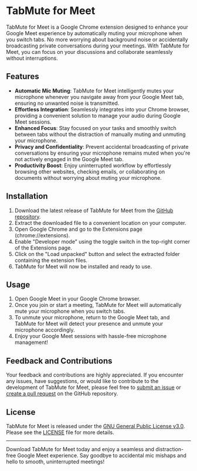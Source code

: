 # TabMute for Meet

TabMute for Meet is a Google Chrome extension designed to enhance your Google Meet experience by automatically muting your microphone when you switch tabs. No more worrying about background noise or accidentally broadcasting private conversations during your meetings. With TabMute for Meet, you can focus on your discussions and collaborate seamlessly without interruptions.

## Features

- **Automatic Mic Muting**: TabMute for Meet intelligently mutes your microphone whenever you navigate away from your Google Meet tab, ensuring no unwanted noise is transmitted.
- **Effortless Integration**: Seamlessly integrates into your Chrome browser, providing a convenient solution to manage your audio during Google Meet sessions.
- **Enhanced Focus**: Stay focused on your tasks and smoothly switch between tabs without the distraction of manually muting and unmuting your microphone.
- **Privacy and Confidentiality**: Prevent accidental broadcasting of private conversations by ensuring your microphone remains muted when you're not actively engaged in the Google Meet tab.
- **Productivity Boost**: Enjoy uninterrupted workflow by effortlessly browsing other websites, checking emails, or collaborating on documents without worrying about muting your microphone.

## Installation

1. Download the latest release of TabMute for Meet from the [GitHub repository](https://github.com/AwesomeArunava/TabMute-for-Meet/releases).
2. Extract the downloaded file to a convenient location on your computer.
3. Open Google Chrome and go to the Extensions page (chrome://extensions).
4. Enable "Developer mode" using the toggle switch in the top-right corner of the Extensions page.
5. Click on the "Load unpacked" button and select the extracted folder containing the extension files.
6. TabMute for Meet will now be installed and ready to use.

## Usage

1. Open Google Meet in your Google Chrome browser.
2. Once you join or start a meeting, TabMute for Meet will automatically mute your microphone when you switch tabs.
3. To unmute your microphone, return to the Google Meet tab, and TabMute for Meet will detect your presence and unmute your microphone accordingly.
4. Enjoy your Google Meet sessions with hassle-free microphone management!

## Feedback and Contributions

Your feedback and contributions are highly appreciated. If you encounter any issues, have suggestions, or would like to contribute to the development of TabMute for Meet, please feel free to [submit an issue](https://github.com/AwesomeArunava/TabMute-for-Meet/issues) or [create a pull request](https://github.com/AwesomeArunava/TabMute-for-Meet/pulls) on the GitHub repository.

## License

TabMute for Meet is released under the [GNU General Public License v3.0](https://github.com/AwesomeArunava/TabMute-for-Meet/blob/main/LICENSE). Please see the [LICENSE](https://github.com/AwesomeArunava/TabMute-for-Meet/blob/main/LICENSE) file for more details.

---

Download TabMute for Meet today and enjoy a seamless and distraction-free Google Meet experience. Say goodbye to accidental mic mishaps and hello to smooth, uninterrupted meetings!

